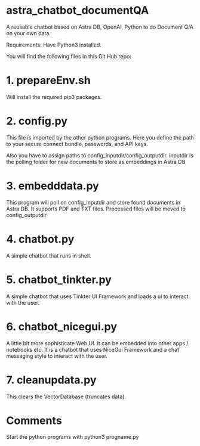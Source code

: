 # astra_chatbot_documentQA
A reusable chatbot based on Astra DB, OpenAI, Python to do Document Q/A on your own data.

Requirements: Have Python3 installed.

You will find the following files in this Git Hub repo:


# 1. prepareEnv.sh
Will install the required pip3 packages.

# 2. config.py
This file is imported by the other python programs.
Here you define the path to your secure connect bundle, passwords, and API keys.

Also you have to assign paths to config_inputdir/config_outputdir.
inputdir is the polling folder for new documents to store as embeddings in Astra DB

# 3. embedddata.py
This program will poll on config_inputdir and store found documents in Astra DB.
It supports PDF and TXT files.
Processed files will be moved to config_outputdir

# 4. chatbot.py
A simple chatbot that runs in shell.

# 5. chatbot_tinkter.py
A simple chatbot that uses Tinkter UI Framework and loads a ui to interact with the user.

# 6. chatbot_nicegui.py
A little bit more sophisticate Web UI. It can be embedded into other apps / notebooks etc.
It is a chatbot that uses NiceGui Framework and a chat messaging style to interact with the user.

# 7. cleanupdata.py
This clears the VectorDatabase (truncates data).

# Comments
Start the python programs with 
python3 progname.py



